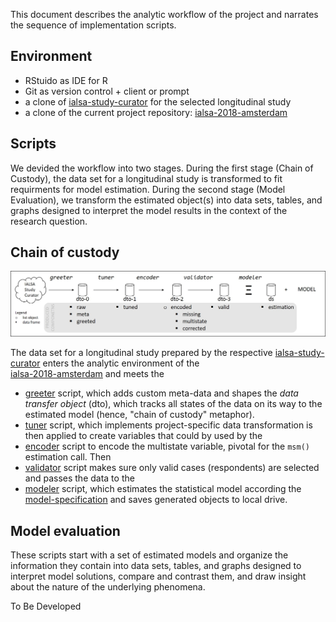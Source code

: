 This document describes the analytic workflow of the project and narrates the sequence of implementation scripts.



## Environment  

- RStuido as IDE for R
- Git as version control + client or prompt
- a clone of [ialsa-study-curator][ialsa-study-curator] for the selected longitudinal study
- a clone of the current project repository: [ialsa-2018-amsterdam][ialsa-2018-amsterdam]

## Scripts

We devided the workflow into two stages. During the first stage (Chain of Custody), the data set for a  longitudinal study is transformed to fit requirments for model estimation. During the second stage (Model Evaluation), we transform the estimated object(s) into data sets, tables, and graphs designed to interpret the model results in the context of the research question.


## Chain of custody

![chain-of-custody][chain-of-custody]  

The data set for a  longitudinal study prepared by the respective [ialsa-study-curator][ialsa-study-curator] enters the analytic environment of the    
[ialsa-2018-amsterdam][ialsa-2018-amsterdam] and meets the      
-  [greeter][greeter] script, which adds custom meta-data and shapes the _data transfer object_ (dto), which tracks all states of the data on its way to the estimated model (hence, "chain of custody" metaphor).    
-  [tuner][tuner] script, which implements project-specific data transformation is then applied to create variables that could by used by the   
-  [encoder][encoder] script to encode the multistate variable, pivotal for the `msm()` estimation call. Then    
-  [validator][validator] script makes sure only valid cases (respondents) are selected and passes the data to the    
-  [modeler][modeler] script, which estimates the statistical model according the  [model-specification][model-a-spec] and saves generated objects to local drive.   


## Model evaluation

These scripts start with a set of estimated models and organize the information they contain into data sets, tables, and graphs designed to interpret model solutions, compare and contrast them, and draw insight about the nature of the underlying phenomena. 

To Be Developed

[chain-of-custody]:libs/images/support/chain-of-custody.jpg  

[greeter]:https://github.com/IALSA/ialsa-2018-amsterdam/blob/master/manipulation/map/0-greeter-map.R
[tuner]:https://github.com/IALSA/ialsa-2018-amsterdam/blob/master/manipulation/map/1-tuner-map.R
[encoder]:https://github.com/IALSA/ialsa-2018-amsterdam/blob/master/manipulation/map/2-encoder-map.R
[validator]:https://github.com/IALSA/ialsa-2018-amsterdam/blob/master/manipulation/map/3-validator-map.R
[modeler]:https://github.com/IALSA/ialsa-2018-amsterdam/blob/master/manipulation/map/4-modeler-map.R

[model-a-spec]:https://github.com/IALSA/ialsa-2018-amsterdam/blob/master/libs/images/support/model-a-specification.jpg
[ialsa-study-curator]:https://github.com/IALSA/ialsa-study-curator/blob/master/README.md
[ialsa-2018-amsterdam]:https://github.com/IALSA/ialsa-2018-amsterdam/blob/master/README.md